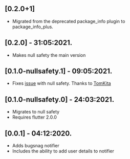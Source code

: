 ## [0.2.0+1]

- Migrated from the deprecated package_info plugin to package_info_plus.

## [0.2.0] - 31:05:2021.

* Makes null safety the main version
  
## [0.1.0-nullsafety.1] - 09:05:2021.

* Fixes [issue](https://github.com/pheedloop/flutter_bugsnag/issues/2) with null safety. Thanks to [TomKita](https://github.com/TomKita)

## [0.1.0-nullsafety.0] - 24:03:2021.

* Migrates to null safety
* Requires flutter 2.0.0

## [0.0.1] - 04:12:2020.

* Adds bugsnag notifier
* Includes the ability to add user details to notifier
